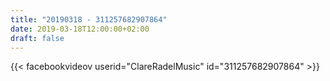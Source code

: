 ```yaml
---
title: "20190318 - 311257682907864"
date: 2019-03-18T12:00:00+02:00
draft: false
---
```


{{< facebookvideov userid="ClareRadelMusic" id="311257682907864" >}}